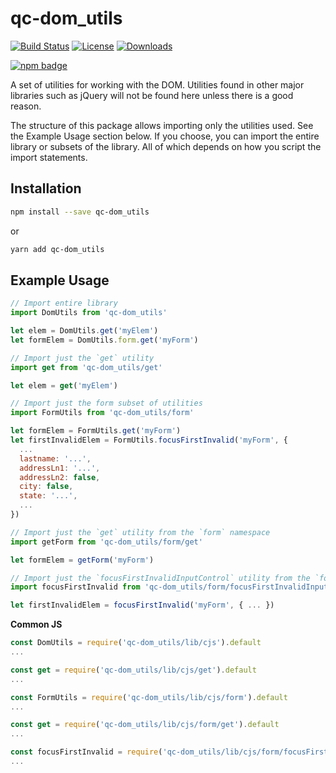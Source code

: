 # qc-dom_utils

[![Build Status][travis-svg]][travis-url]
[![License][license-image]][license-url]
[![Downloads][downloads-image]][downloads-url]

[![npm badge][npm-badge-png]][package-url]

A set of utilities for working with the DOM.  Utilities found in other major
libraries such as jQuery will not be found here unless there is a good reason.

The structure of this package allows importing only the utilities used.  See
the Example Usage section below.  If you choose, you can import the entire
library or subsets of the library.  All of which depends on how you script the
import statements.


## Installation

```sh
npm install --save qc-dom_utils
```

or

```sh
yarn add qc-dom_utils
```


## Example Usage

```js
// Import entire library
import DomUtils from 'qc-dom_utils'

let elem = DomUtils.get('myElem')
let formElem = DomUtils.form.get('myForm')
```

```js
// Import just the `get` utility
import get from 'qc-dom_utils/get'

let elem = get('myElem')
```

```js
// Import just the form subset of utilities
import FormUtils from 'qc-dom_utils/form'

let formElem = FormUtils.get('myForm')
let firstInvalidElem = FormUtils.focusFirstInvalid('myForm', {
  ...
  lastname: '...',
  addressLn1: '...',
  addressLn2: false,
  city: false,
  state: '...',
  ...
})
```

```js
// Import just the `get` utility from the `form` namespace
import getForm from 'qc-dom_utils/form/get'

let formElem = getForm('myForm')
```

```js
// Import just the `focusFirstInvalidInputControl` utility from the `form` namespace
import focusFirstInvalid from 'qc-dom_utils/form/focusFirstInvalidInputControl'

let firstInvalidElem = focusFirstInvalid('myForm', { ... })
```

**Common JS**

```js
const DomUtils = require('qc-dom_utils/lib/cjs').default
...
```

```js
const get = require('qc-dom_utils/lib/cjs/get').default
...
```

```js
const FormUtils = require('qc-dom_utils/lib/cjs/form').default
...
```

```js
const get = require('qc-dom_utils/lib/cjs/form/get').default
...
```

```js
const focusFirstInvalid = require('qc-dom_utils/lib/cjs/form/focusFirstInvalidInputControl').default
...
```


[downloads-image]: http://img.shields.io/npm/dm/qc-dom_utils.svg
[downloads-url]: http://npm-stat.com/charts.html?package=qc-dom_utils
[license-image]: http://img.shields.io/npm/l/qc-dom_utils.svg
[license-url]: LICENSE
[npm-badge-png]: https://nodei.co/npm/qc-dom_utils.png?downloads=true&stars=true
[package-url]: https://npmjs.org/package/qc-dom_utils
[travis-svg]: https://travis-ci.org/hypersoftllc/qc-dom_utils.svg?branch=master
[travis-url]: https://travis-ci.org/hypersoftllc/qc-dom_utils
